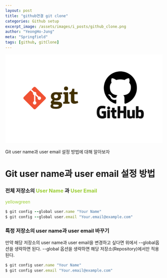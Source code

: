```yaml
---
layout: post
title: "github연결 git clone"
categories: Github setup
excerpt_image: /assets/images/i_posts/github_clone.png
author: "YeongHo-Jung"
meta: "Springfield"
tags: [github, gitClone]
---
```


![banner](/assets/images/i_posts/github_clone.png)

Git user name과 user email 설정 방법에 대해 알아보자

# Git user name과 user email 설정 방법

### 전체 저장소의 <span style="color:yellowgreen"> User Name </span>과 <span style="color:yellowgreen"> User Email </span>

<span style="color:yellowgreen"> yellowgreen </span>

```ruby
$ git config --global user.name "Your Name"
$ git config --global user.email "Your.email@example.com"
```


### 특정 저장소의 user name과 user email 바꾸기
만약 해당 저장소의 user name과 user email을 변경하고 싶다면 위에서 --global옵션을 생략하면 된다.
--global 옵션을 생략하면 해당 저장소(Repository)에서만 적용된다.


~~~ruby
$ git config user.name "Your Name"
$ git config user.email "Your.email@example.com"
~~~


